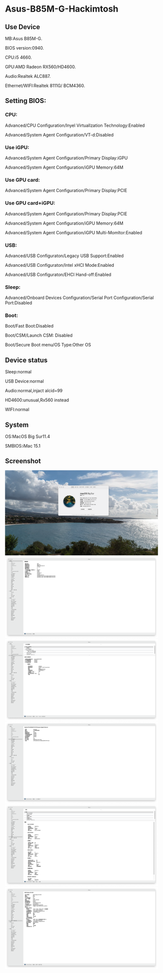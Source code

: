 # Asus-B85M-G-Hackimtosh 

## Use Device
MB:Asus B85M-G.

BIOS version:0940.

CPU:i5 4660.

GPU:AMD Radeon RX560/HD4600.

Audio:Realtek ALC887.

Ethernet/WIFI:Realtek 8111G/ BCM4360.


## Setting BIOS:
### CPU:

Advanced/CPU Configuration/Inyel Virtuallzation Technology:Enabled

Advanced/System Agent Configuration/VT-d:Disabled

### Use iGPU:

Advanced/System Agent Configuration/Primary Display:iGPU

Advanced/System Agent Configuration/iGPU Memory:64M

### Use GPU card:

Advanced/System Agent Configuration/Primary Display:PCIE

### Use GPU card+iGPU:

Advanced/System Agent Configuration/Primary Display:PCIE

Advanced/System Agent Configuration/iGPU Memory:64M

Advanced/System Agent Configuration/iGPU Multi-Momltor:Enabled

### USB:

Advanced/USB Configuraton/Legacy USB Support:Enabled

Advanced/USB Configuraton/Intel xHCI Mode:Enabled

Advanced/USB Configuraton/EHCI Hand-off:Enabled

### Sleep:

Advanced/Onboard Devices Configuration/Serial Port Configuration/Serial Port:Disabled

### Boot:

Boot/Fast Boot:Disabled

Boot/CSM/Launch CSM: Disabled

Boot/Secure Boot menu/OS Type:Other OS


## Device status

Sleep:normal

USB Device:normal

Audio:normal,injact alcid=99

HD4600:unusual,Rx560 instead

WIFI:normal

## System

OS:MacOS Big Sur11.4

SMBIOS:iMac 15.1

## Screenshot
![alt text](Mac.png)
![alt text](info.png)
![alt text](Usb.png)
![alt text](Ethernet.png)
![alt text](Audio.png)
![alt text](GPU.png)
